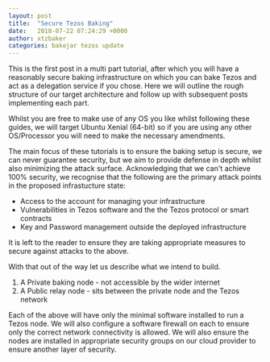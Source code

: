 ```yaml
---
layout: post
title:  "Secure Tezos Baking"
date:   2018-07-22 07:24:29 +0000
author: xtzbaker
categories: bakejar tezos update
---
```


This is the first post in a multi part tutorial, after which you will have a reasonably secure baking infrastructure on which you can bake Tezos and act as a delegation service if you chose.  Here we will outline the rough structure of our target architecture and follow up with subsequent posts implementing each part.

Whilst you are free to make use of any OS you like whilst following these guides, we will target Ubuntu Xenial (64-bit) so if you are using any other OS/Processor you will need to make the necessary amendments.

The main focus of these tutorials is to ensure the baking setup is secure, we can never guarantee security, but we aim to provide defense in depth whilst also minimizing the attack surface.  Acknowledging that we can't achieve 100% security, we recognise that the following are the primary attack points in the proposed infrastucture state:

- Access to the account for managing your infrastructure
- Vulnerabilities in Tezos software and the the Tezos protocol or smart contracts
- Key and Password management outside the deployed infrastructure

It is left to the reader to ensure they are taking appropriate measures to secure against attacks to the above.

With that out of the way let us describe what we intend to build.

1. A Private baking node - not accessible by the wider internet
2. A Public relay node - sits between the private node and the Tezos network

Each of the above will have only the minimal software installed to run a Tezos node.  We will also configure a software firewall on each to ensure only the correct network connectivity is allowed.  We will also ensure the nodes are installed in appropriate security groups on our cloud provider to ensure another layer of security.